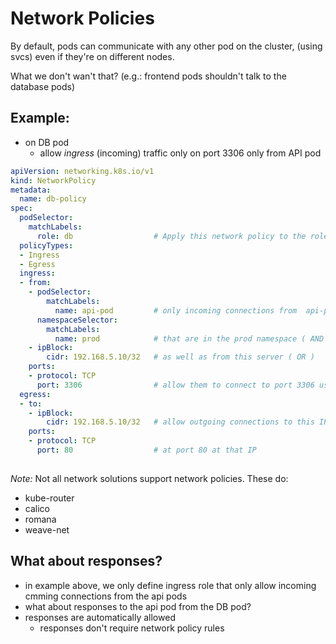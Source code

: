 # Network Policies
By default, pods can communicate with any other pod on the cluster, (using svcs) even if they're on different nodes.

What we don't wan't that? (e.g.: frontend pods shouldn't talk to the database pods)

## Example:
- on DB pod
    - allow *ingress* (incoming) traffic only on port 3306 only from API pod
```yaml
apiVersion: networking.k8s.io/v1
kind: NetworkPolicy
metadata:
  name: db-policy
spec:
  podSelector:
    matchLabels:
      role: db                  # Apply this network policy to the role: db pods
  policyTypes:
  - Ingress
  - Egress
  ingress:
  - from:
    - podSelector:
        matchLabels:
          name: api-pod         # only incoming connections from  api-pod pods
      namespaceSelector:        
        matchLabels:
          name: prod            # that are in the prod namespace ( AND )
    - ipBlock:
        cidr: 192.168.5.10/32   # as well as from this server ( OR )
    ports:
    - protocol: TCP
      port: 3306                # allow them to connect to port 3306 using TCP
  egress:
  - to:
    - ipBlock:
        cidr: 192.168.5.10/32   # allow outgoing connections to this IP
    ports: 
    - protocol: TCP
      port: 80                  # at port 80 at that IP
    
```

*Note:* Not all network solutions support network policies. These do:
- kube-router
- calico
- romana
- weave-net

## What about responses?
- in example above, we only define ingress role that only allow incoming cmming connections from the api pods
- what about responses to the api pod from the DB pod?
- responses are automatically allowed
    - responses don't require network policy rules